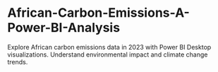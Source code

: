 # African-Carbon-Emissions-A-Power-BI-Analysis
Explore African carbon emissions data in 2023 with Power BI Desktop visualizations. Understand environmental impact and climate change trends.
